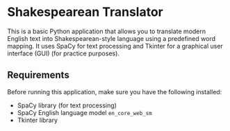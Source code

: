 # Shakespearean Translator

This is a basic Python application that allows you to translate modern English text into Shakespearean-style language using a predefined word mapping.
It uses SpaCy for text processing and Tkinter for a graphical user interface (GUI) (for practice purposes).

## Requirements
Before running this application, make sure you have the following installed:

- SpaCy library (for text processing)
- SpaCy English language model `en_core_web_sm`
- Tkinter library
